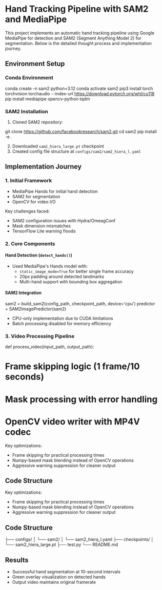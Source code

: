# Hand Tracking Pipeline with SAM2 and MediaPipe

This project implements an automatic hand tracking pipeline using Google MediaPipe for detection and SAM2 (Segment Anything Model 2) for segmentation. Below is the detailed thought process and implementation journey.

## Environment Setup

### Conda Environment

conda create -n sam2 python=3.12
conda activate sam2
pip3 install torch torchvision torchaudio --index-url https://download.pytorch.org/whl/cu118
pip install mediapipe opencv-python tqdm


### SAM2 Installation

1. Cloned SAM2 repository:
   
git clone https://github.com/facebookresearch/sam2.git
cd sam2
pip install -e .


2. Downloaded `sam2_hiera_large.pt` checkpoint
3. Created config file structure at `configs/sam2/sam2_hiera_l.yaml`

## Implementation Journey

### 1. Initial Framework
- MediaPipe Hands for initial hand detection
- SAM2 for segmentation
- OpenCV for video I/O

Key challenges faced:
- SAM2 configuration issues with Hydra/OmeagConf
- Mask dimension mismatches
- TensorFlow Lite warning floods

### 2. Core Components

#### Hand Detection (`detect_hands()`)
- Used MediaPipe's Hands model with:
  - `static_image_mode=True` for better single frame accuracy
  - 20px padding around detected landmarks
  - Multi-hand support with bounding box aggregation

#### SAM2 Integration
sam2 = build_sam2(config_path, checkpoint_path, device='cpu')
predictor = SAM2ImagePredictor(sam2)

- CPU-only implementation due to CUDA limitations
- Batch processing disabled for memory efficiency

### 3. Video Processing Pipeline
def process_video(input_path, output_path):
  # Frame skipping logic (1 frame/10 seconds)
  # Mask processing with error handling
  # OpenCV video writer with MP4V codec


Key optimizations:
- Frame skipping for practical processing times
- Numpy-based mask blending instead of OpenCV operations
- Aggressive warning suppression for cleaner output

## Code Structure

Key optimizations:
- Frame skipping for practical processing times
- Numpy-based mask blending instead of OpenCV operations
- Aggressive warning suppression for cleaner output

## Code Structure

├── configs/
│ └── sam2/
│ └── sam2_hiera_l.yaml
├── checkpoints/
│ └── sam2_hiera_large.pt
├── test.py
└── README.md



## Results

- Successful hand segmentation at 10-second intervals
- Green overlay visualization on detected hands
- Output video maintains original framerate



